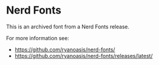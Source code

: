
# Nerd Fonts

This is an archived font from a Nerd Fonts release.

For more information see:

* <https://github.com/ryanoasis/nerd-fonts/>
* <https://github.com/ryanoasis/nerd-fonts/releases/latest/>
